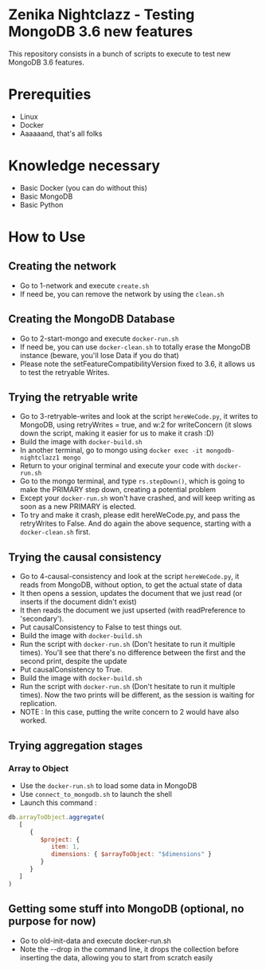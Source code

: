 # Zenika Nightclazz - Testing MongoDB 3.6 new features

This repository consists in a bunch of scripts to execute to test new MongoDB 3.6 features.

# Prerequities

 * Linux
 * Docker
 * Aaaaaand, that's all folks

# Knowledge necessary

 * Basic Docker (you can do without this)
 * Basic MongoDB
 * Basic Python

# How to Use

## Creating the network

 * Go to 1-network and execute `create.sh`
 * If need be, you can remove the network by using the `clean.sh`

## Creating the MongoDB Database

 * Go to 2-start-mongo and execute `docker-run.sh`
 * If need be, you can use `docker-clean.sh` to totally erase the MongoDB instance (beware, you'll lose Data if you do that)
 * Please note the setFeatureCompatibilityVersion fixed to 3.6, it allows us to test the retryable Writes.

## Trying the retryable write

 * Go to 3-retryable-writes and look at the script `hereWeCode.py`, it writes to MongoDB, using retryWrites = true, and w:2 for writeConcern (it slows down the script, making it easier for us to make it crash :D)
 * Build the image with `docker-build.sh`
 * In another terminal, go to mongo using `docker exec -it mongodb-nightclazz1 mongo`
 * Return to your original terminal and execute your code with `docker-run.sh`
 * Go to the mongo terminal, and type `rs.stepDown()`, which is going to make the PRIMARY step down, creating a potential problem
 * Except your `docker-run.sh` won't have crashed, and will keep writing as soon as a new PRIMARY is elected.
 * To try and make it crash, please edit hereWeCode.py, and pass the retryWrites to False. And do again the above sequence, starting with a `docker-clean.sh` first.

## Trying the causal consistency

 * Go to 4-causal-consistency and look at the script `hereWeCode.py`, it reads from MongoDB, without option, to get the actual state of data
 * It then opens a session, updates the document that we just read (or inserts if the document didn't exist)
 * It then reads the document we just upserted (with readPreference to 'secondary').
 * Put causalConsistency to False to test things out.
 * Build the image with `docker-build.sh`
 * Run the script with `docker-run.sh` (Don't hesitate to run it multiple times). You'll see that there's no difference between the first and the second print, despite the update
 * Put causalConsistency to True.
 * Build the image with `docker-build.sh`
 * Run the script with `docker-run.sh` (Don't hesitate to run it multiple times). Now the two prints will be different, as the session is waiting for replication. 
 * NOTE : In this case, putting the write concern to 2 would have also worked.

## Trying aggregation stages

### Array to Object
 * Use the `docker-run.sh` to load some data in MongoDB
 * Use `connect_to_mongodb.sh` to launch the shell
 * Launch this command :
```javascript
db.arrayToObject.aggregate(
   [
      {
         $project: {
            item: 1,
            dimensions: { $arrayToObject: "$dimensions" }
         }
      }
   ]
)
```

## Getting some stuff into MongoDB (optional, no purpose for now)

 * Go to old-init-data and execute docker-run.sh
 * Note the --drop in the command line, it drops the collection before inserting the data, allowing you to start from scratch easily

